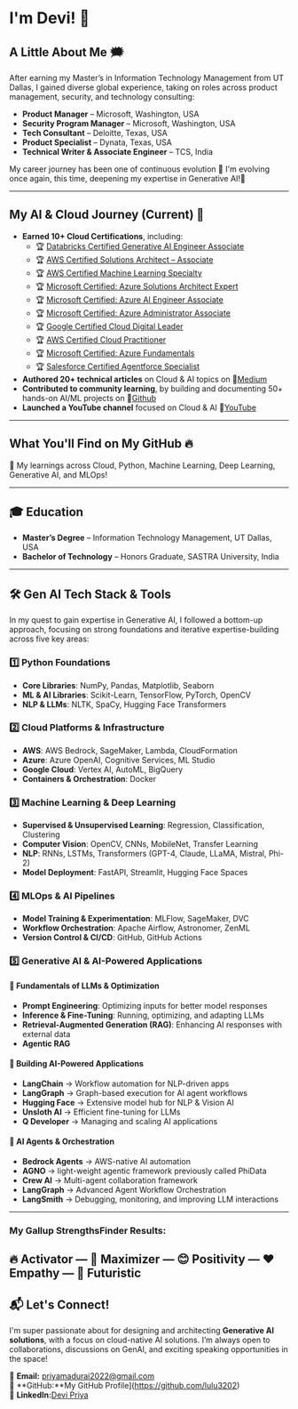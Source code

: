 # I'm Devi! 👋  
## **A Little About Me** 🗯️  
 After earning my Master’s in Information Technology Management from UT Dallas, I gained diverse global experience, taking on roles across product management, security, and technology consulting:  
- **Product Manager** – Microsoft, Washington, USA
- **Security Program Manager** – Microsoft, Washington, USA 
- **Tech Consultant** – Deloitte, Texas, USA
- **Product Specialist** – Dynata, Texas, USA  
- **Technical Writer & Associate Engineer** – TCS, India  

My career journey has been one of continuous evolution 🚀 I'm evolving once again, this time, deepening my expertise in Generative AI!🧠

---
## **My AI & Cloud Journey (Current)** 🌟  
- **Earned 10+ Cloud Certifications**, including:  
  - 🏆 [Databricks Certified Generative AI Engineer Associate](https://credentials.databricks.com/0215e507-0732-4089-9ea0-9c62423920b5#acc.miRK28q7)
  - 🏆 [AWS Certified Solutions Architect – Associate](https://www.credly.com/badges/fe5d9495-2ca7-4f0e-b376-3379ed63b025/linked_in_profile)  
  - 🏆 [AWS Certified Machine Learning Specialty](https://www.credly.com/badges/786c057e-26de-473c-a711-79e309ccc86c/linked_in?t=sop5vy)  
  - 🏆 [Microsoft Certified: Azure Solutions Architect Expert](https://learn.microsoft.com/en-us/users/devi-6391/credentials/7aacac48819cc637?ref=https%3A%2F%2Fwww.linkedin.com%2F)  
  - 🏆 [Microsoft Certified: Azure AI Engineer Associate](https://learn.microsoft.com/en-us/users/devi-6391/credentials/bd28630d2b036a1a?ref=https%3A%2F%2Fwww.linkedin.com%2F)
  - 🏆 [Microsoft Certified: Azure Administrator Associate](https://learn.microsoft.com/en-us/users/devi-6391/credentials/6e72329de036849d?ref=https%3A%2F%2Fwww.linkedin.com%2F)  
  - 🏆 [Google Certified Cloud Digital Leader](https://www.credential.net/48420cc4-5689-4376-a7e0-a21429b939df#gs.0me98g)
  - 🏆 [AWS Certified Cloud Practitioner](https://www.credly.com/badges/41c7781c-f759-436a-b30c-241292bc3e16)
  - 🏆 [Microsoft Certified: Azure Fundamentals](https://learn.microsoft.com/en-us/users/devi-6391/credentials/aa31e42e327032fa?ref=https%3A%2F%2Fwww.linkedin.com%2F)
  - 🏆 [Salesforce Certified Agentforce Specialist](https://drive.google.com/file/d/10MmojiWetR9W_VmrN3QGrUPfydJW4cSP/view?usp=sharing)
- **Authored 20+ technical articles** on Cloud & AI topics on 🔗[Medium](https://medium.com/@devipriyakaruppiah)  
- **Contributed to community learning**, by building and documenting 50+ hands-on AI/ML projects on 🔗[Github](https://github.com/lulu3202?tab=repositories) 
- **Launched a YouTube channel** focused on Cloud & AI 🔗[YouTube](https://www.youtube.com/@devislab) 

---
## **What You'll Find on My GitHub** 🔥  
📑 My learnings across Cloud, Python, Machine Learning, Deep Learning, Generative AI, and MLOps!

---
## 🎓 **Education**  
- **Master’s Degree** – Information Technology Management, UT Dallas, USA  
- **Bachelor of Technology** – Honors Graduate, SASTRA University, India  
---
## 🛠 **Gen AI Tech Stack & Tools**  
In my quest to gain expertise in Generative AI, I followed a bottom-up approach, focusing on strong foundations and iterative expertise-building across five key areas:

### **1️⃣ Python Foundations**  
- **Core Libraries**: NumPy, Pandas, Matplotlib, Seaborn  
- **ML & AI Libraries**: Scikit-Learn, TensorFlow, PyTorch, OpenCV  
- **NLP & LLMs**: NLTK, SpaCy, Hugging Face Transformers  

### **2️⃣ Cloud Platforms & Infrastructure**  
- **AWS**: AWS Bedrock, SageMaker, Lambda, CloudFormation  
- **Azure**: Azure OpenAI, Cognitive Services, ML Studio  
- **Google Cloud**: Vertex AI, AutoML, BigQuery  
- **Containers & Orchestration**: Docker  

### **3️⃣ Machine Learning & Deep Learning**  
- **Supervised & Unsupervised Learning**: Regression, Classification, Clustering  
- **Computer Vision**: OpenCV, CNNs, MobileNet, Transfer Learning  
- **NLP**: RNNs, LSTMs, Transformers (GPT-4, Claude, LLaMA, Mistral, Phi-2)  
- **Model Deployment**: FastAPI, Streamlit, Hugging Face Spaces  

### **4️⃣ MLOps & AI Pipelines**  
- **Model Training & Experimentation**: MLFlow, SageMaker, DVC  
- **Workflow Orchestration**: Apache Airflow, Astronomer, ZenML  
- **Version Control & CI/CD**: GitHub, GitHub Actions  

### **5️⃣ Generative AI & AI-Powered Applications**  
#### 🔹 **Fundamentals of LLMs & Optimization**  
- **Prompt Engineering**: Optimizing inputs for better model responses  
- **Inference & Fine-Tuning**: Running, optimizing, and adapting LLMs  
- **Retrieval-Augmented Generation (RAG)**: Enhancing AI responses with external data  
- **Agentic RAG**  

#### 🔹 **Building AI-Powered Applications**  
- **LangChain** → Workflow automation for NLP-driven apps  
- **LangGraph** → Graph-based execution for AI agent workflows  
- **Hugging Face** → Extensive model hub for NLP & Vision AI  
- **Unsloth AI** → Efficient fine-tuning for LLMs  
- **Q Developer** → Managing and scaling AI applications  

#### 🔹 **AI Agents & Orchestration**  
- **Bedrock Agents** → AWS-native AI automation
- **AGNO** -> light-weight agentic framework previously called PhiData
- **Crew AI** → Multi-agent collaboration framework  
- **LangGraph** → Advanced Agent Workflow Orchestration  
- **LangSmith** → Debugging, monitoring, and improving LLM interactions  
---
### **My Gallup StrengthsFinder Results:**  
🔥 Activator — 🚀 Maximizer — 😊 Positivity — ❤️ Empathy — 🔮 Futuristic  
---
## 📬 **Let's Connect!**  
I'm super passionate about for designing and architecting **Generative AI solutions**, with a focus on cloud-native AI solutions. I’m always open to collaborations, discussions on GenAI, and exciting speaking opportunities in the space!  

📧 **Email:** priyamadurai2022@gmail.com  
🔗 **GitHub:**My GitHub Profile](https://github.com/lulu3202)  
💼 **LinkedIn:**[Devi Priya](https://www.linkedin.com/in/devipriyak/) 
